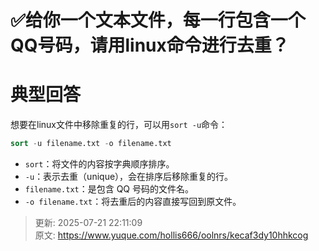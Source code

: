 # ✅给你一个文本文件，每一行包含一个 QQ号码，请用linux命令进行去重？

# 典型回答


想要在linux文件中移除重复的行，可以用`sort -u`命令：



```sql
sort -u filename.txt -o filename.txt
```



+ `sort`：将文件的内容按字典顺序排序。
+ `-u`：表示去重（unique），会在排序后移除重复的行。
+ `filename.txt`：是包含 QQ 号码的文件名。
+ `-o filename.txt`：将去重后的内容直接写回到原文件。



> 更新: 2025-07-21 22:11:09  
> 原文: <https://www.yuque.com/hollis666/oolnrs/kecaf3dy10hhkcog>